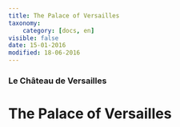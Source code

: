 ```yaml
---
title: The Palace of Versailles
taxonomy:
    category: [docs, en]
visible: false
date: 15-01-2016
modified: 18-06-2016
---
```

### Le Château de Versailles

# The Palace of Versailles